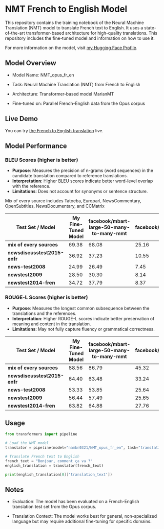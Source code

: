 # NMT French to English Model

This repository contains the training notebook of the Neural Machine Translation (NMT) model  to translate French text to English. It uses a state-of-the-art transformer-based architecture for high-quality translations. This repository includes the fine-tuned model and information on how to use it.

For more information on the model, visit [my Hugging Face Profile](https://huggingface.co/nambn0321/NMT_opus_fr_en).

## Model Overview

- Model Name: NMT_opus_fr_en

- Task: Neural Machine Translation (NMT) from French to English

- Architecture: Transformer-based model MarianMT

- Fine-tuned on: Parallel French-English data from the Opus corpus

## Live Demo

You can try [the French to English translation](https://huggingface.co/spaces/nambn0321/opus_NMT_fr_en) live.

## Model Performance
### **BLEU Scores** (higher is better)
  - **Purpose**: Measures the precision of n-grams (word sequences) in the candidate translation compared to reference translations.
  - **Interpretation**: Higher BLEU scores indicate better word-level overlap with the reference.
  - **Limitations**: Does not account for synonyms or sentence structure.

Mix of every source includes Tatoeba, Europarl, NewsCommentary, OpenSubtitles, NewsDocumentary, and CCMatrix
     
| **Test Set / Model**                  | **My Fine-Tuned Model** | **facebook/mbart-large-50-many-to-many-mmt** | **facebook/m2m100_418M** |
|--------------------------------------|-------------------------|---------------------------------------------|--------------------------|
| **mix of every sources**             | 69.38                   | 68.08                                       | 25.16                    |
| **newsdiscusstest2015-enfr**         | 36.92                   | 37.23                                       | 10.55                    |
| **news-test2008**                    | 24.99                   | 26.49                                       | 7.45                     |
| **newstest2009**                     | 28.50                   | 30.30                                       | 8.14                     |
| **newstest2014-fren**                | 34.72                   | 37.79                                       | 8.37                     |


### **ROUGE-L Scores** (higher is better)
  - **Purpose**: Measures the longest common subsequence between the translations and the references.
  - **Interpretation**: Higher ROUGE-L scores indicate better preservation of meaning and content in the translation.
  - **Limitations**: May not fully capture fluency or grammatical correctness.
     
| **Test Set / Model**                 | **My Fine-Tuned Model** | **facebook/mbart-large-50-many-to-many-mmt** | **facebook/m2m100_418M** |
|--------------------------------------|-------------------------|---------------------------------------------|--------------------------|
| **mix of every sources**             | 88.56                   | 86.79                                       | 45.32                    |
| **newsdiscusstest2015-enfr**         | 64.40                   | 63.48                                       | 33.24                    |
| **news-test2008**                    | 53.33                   | 53.85                                       | 25.64                    |
| **newstest2009**                     | 56.44                   | 57.49                                       | 25.65                    |
| **newstest2014-fren**                | 63.82                   | 64.88                                       | 27.76                    |
## Usage
```python
from transformers import pipeline

# Load the NMT model
translator = pipeline(model="nambn0321/NMT_opus_fr_en", task="translation_fr_to_en")

# Translate French text to English
french_text = "Bonjour, comment ça va ?"
english_translation = translator(french_text)

print(english_translation[0]['translation_text'])
```

## Notes

- Evaluation: The model has been evaluated on a French-English translation test set from the Opus corpus.

- Translation Context: The model works best for general, non-specialized language but may require additional fine-tuning for specific domains.
